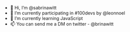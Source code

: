 - 👋 Hi, I’m @sabrinawitt
- 👀 I’m currently participating in #100devs by @leonnoel
- 🌱 I’m currently learning JavaScript
- 📫 You can send me a DM on twitter - @brinawitt

<!---
sabrinawitt/sabrinawitt is a ✨ special ✨ repository because its `README.md` (this file) appears on your GitHub profile.
You can click the Preview link to take a look at your changes.
--->
